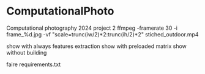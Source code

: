# ComputationalPhoto

Computational photography 2024 project 2
ffmpeg -framerate 30 -i frame\_%d.jpg -vf "scale=trunc(iw/2)*2:trunc(ih/2)*2" stiched_outdoor.mp4

show with always features extraction
show with preloaded matrix
show without building

faire requirements.txt
